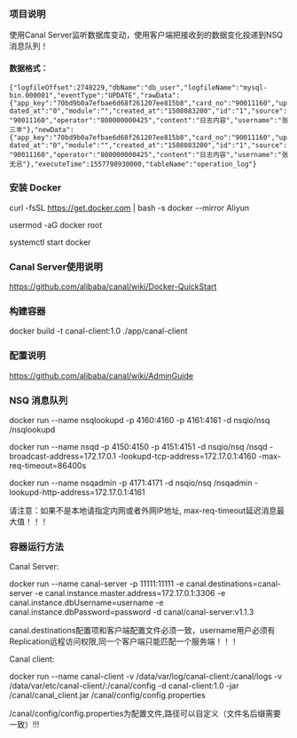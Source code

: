 ### 项目说明

使用Canal Server监听数据库变动，使用客户端把接收到的数据变化投递到NSQ消息队列！

#### 数据格式：

`{"logfileOffset":2740229,"dbName":"db_user","logfileName":"mysql-bin.000001","eventType":"UPDATE","rawData":{"app_key":"70bd9b0a7efbae6d68f261207ee815b8","card_no":"90011160","updated_at":"0","module":"","created_at":"1508083200","id":"1","source":"90011160","operator":"800000000425","content":"日志内容","username":"张三丰"},"newData":{"app_key":"70bd9b0a7efbae6d68f261207ee815b8","card_no":"90011160","updated_at":"0","module":"","created_at":"1508083200","id":"1","source":"90011160","operator":"800000000425","content":"日志内容","username":"张无忌"},"executeTime":1557798930000,"tableName":"operation_log"}`

### 安装 Docker

curl -fsSL https://get.docker.com | bash -s docker --mirror Aliyun

usermod -aG docker  root

systemctl start docker

### Canal Server使用说明

https://github.com/alibaba/canal/wiki/Docker-QuickStart

### 构建容器

docker build -t canal-client:1.0 ./app/canal-client

### 配置说明

https://github.com/alibaba/canal/wiki/AdminGuide

### NSQ 消息队列

docker run --name nsqlookupd -p 4160:4160 -p 4161:4161 -d nsqio/nsq /nsqlookupd

docker run --name nsqd -p 4150:4150 -p 4151:4151 -d nsqio/nsq /nsqd -broadcast-address=172.17.0.1 -lookupd-tcp-address=172.17.0.1:4160 -max-req-timeout=86400s

docker run --name nsqadmin -p 4171:4171 -d nsqio/nsq /nsqadmin -lookupd-http-address=172.17.0.1:4161

请注意：如果不是本地请指定内网或者外网IP地址, max-req-timeout延迟消息最大值！！！

### 容器运行方法

Canal Server:

docker run --name canal-server -p 11111:11111 -e canal.destinations=canal-server -e canal.instance.master.address=172.17.0.1:3306 -e canal.instance.dbUsername=username -e canal.instance.dbPassword=password -d canal/canal-server:v1.1.3

canal.destinations配置项和客户端配置文件必须一致，username用户必须有Replication远程访问权限,同一个客户端只能匹配一个服务端！！！

Canal client:

docker run --name canal-client -v /data/var/log/canal-client:/canal/logs -v /data/var/etc/canal-client/:/canal/config -d canal-client:1.0 -jar /canal/canal_client.jar /canal/config/config.properties

/canal/config/config.properties为配置文件,路径可以自定义（文件名后缀需要一致）!!!

